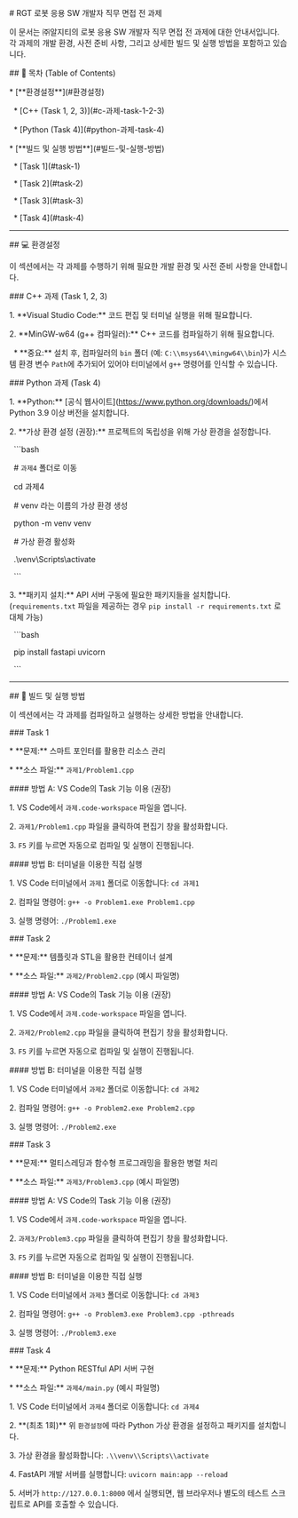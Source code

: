 \# RGT 로봇 응용 SW 개발자 직무 면접 전 과제



이 문서는 ㈜알지티의 로봇 응용 SW 개발자 직무 면접 전 과제에 대한 안내서입니다. 각 과제의 개발 환경, 사전 준비 사항, 그리고 상세한 빌드 및 실행 방법을 포함하고 있습니다.



\## 📝 목차 (Table of Contents)



\*   \[\*\*환경설정\*\*](#환경설정)

&nbsp;   \*   \[C++ (Task 1, 2, 3)](#c-과제-task-1-2-3)

&nbsp;   \*   \[Python (Task 4)](#python-과제-task-4)

\*   \[\*\*빌드 및 실행 방법\*\*](#빌드-및-실행-방법)

&nbsp;   \*   \[Task 1](#task-1)

&nbsp;   \*   \[Task 2](#task-2)

&nbsp;   \*   \[Task 3](#task-3)

&nbsp;   \*   \[Task 4](#task-4)



---



\## 💻 환경설정



이 섹션에서는 각 과제를 수행하기 위해 필요한 개발 환경 및 사전 준비 사항을 안내합니다.



\### C++ 과제 (Task 1, 2, 3)



1\.  \*\*Visual Studio Code:\*\* 코드 편집 및 터미널 실행을 위해 필요합니다.

2\.  \*\*MinGW-w64 (g++ 컴파일러):\*\* C++ 코드를 컴파일하기 위해 필요합니다.

&nbsp;   \*   \*\*중요:\*\* 설치 후, 컴파일러의 `bin` 폴더 (예: `C:\\msys64\\mingw64\\bin`)가 시스템 환경 변수 `Path`에 추가되어 있어야 터미널에서 `g++` 명령어를 인식할 수 있습니다.



\### Python 과제 (Task 4)



1\.  \*\*Python:\*\* \[공식 웹사이트](https://www.python.org/downloads/)에서 Python 3.9 이상 버전을 설치합니다.

2\.  \*\*가상 환경 설정 (권장):\*\* 프로젝트의 독립성을 위해 가상 환경을 설정합니다.

&nbsp;   ```bash

&nbsp;   # `과제4` 폴더로 이동

&nbsp;   cd 과제4

&nbsp;   # venv 라는 이름의 가상 환경 생성

&nbsp;   python -m venv venv

&nbsp;   # 가상 환경 활성화

&nbsp;   .\\venv\\Scripts\\activate

&nbsp;   ```

3\.  \*\*패키지 설치:\*\* API 서버 구동에 필요한 패키지들을 설치합니다. (`requirements.txt` 파일을 제공하는 경우 `pip install -r requirements.txt` 로 대체 가능)

&nbsp;   ```bash

&nbsp;   pip install fastapi uvicorn

&nbsp;   ```



---



\## 🚀 빌드 및 실행 방법



이 섹션에서는 각 과제를 컴파일하고 실행하는 상세한 방법을 안내합니다.



\### Task 1



\*   \*\*문제:\*\* 스마트 포인터를 활용한 리소스 관리

\*   \*\*소스 파일:\*\* `과제1/Problem1.cpp`



\#### 방법 A: VS Code의 Task 기능 이용 (권장)

1\.  VS Code에서 `과제.code-workspace` 파일을 엽니다.

2\.  `과제1/Problem1.cpp` 파일을 클릭하여 편집기 창을 활성화합니다.

3\.  `F5` 키를 누르면 자동으로 컴파일 및 실행이 진행됩니다.



\#### 방법 B: 터미널을 이용한 직접 실행

1\.  VS Code 터미널에서 `과제1` 폴더로 이동합니다: `cd 과제1`

2\.  컴파일 명령어: `g++ -o Problem1.exe Problem1.cpp`

3\.  실행 명령어: `./Problem1.exe`



\### Task 2



\*   \*\*문제:\*\* 템플릿과 STL을 활용한 컨테이너 설계

\*   \*\*소스 파일:\*\* `과제2/Problem2.cpp` (예시 파일명)



\#### 방법 A: VS Code의 Task 기능 이용 (권장)

1\.  VS Code에서 `과제.code-workspace` 파일을 엽니다.

2\.  `과제2/Problem2.cpp` 파일을 클릭하여 편집기 창을 활성화합니다.

3\.  `F5` 키를 누르면 자동으로 컴파일 및 실행이 진행됩니다.



\#### 방법 B: 터미널을 이용한 직접 실행

1\.  VS Code 터미널에서 `과제2` 폴더로 이동합니다: `cd 과제2`

2\.  컴파일 명령어: `g++ -o Problem2.exe Problem2.cpp`

3\.  실행 명령어: `./Problem2.exe`



\### Task 3



\*   \*\*문제:\*\* 멀티스레딩과 함수형 프로그래밍을 활용한 병렬 처리

\*   \*\*소스 파일:\*\* `과제3/Problem3.cpp` (예시 파일명)



\#### 방법 A: VS Code의 Task 기능 이용 (권장)

1\.  VS Code에서 `과제.code-workspace` 파일을 엽니다.

2\.  `과제3/Problem3.cpp` 파일을 클릭하여 편집기 창을 활성화합니다.

3\.  `F5` 키를 누르면 자동으로 컴파일 및 실행이 진행됩니다.



\#### 방법 B: 터미널을 이용한 직접 실행

1\.  VS Code 터미널에서 `과제3` 폴더로 이동합니다: `cd 과제3`

2\.  컴파일 명령어: `g++ -o Problem3.exe Problem3.cpp -pthreads`

3\.  실행 명령어: `./Problem3.exe`



\### Task 4



\*   \*\*문제:\*\* Python RESTful API 서버 구현

\*   \*\*소스 파일:\*\* `과제4/main.py` (예시 파일명)



1\.  VS Code 터미널에서 `과제4` 폴더로 이동합니다: `cd 과제4`

2\.  \*\*(최초 1회)\*\* 위 `환경설정`에 따라 Python 가상 환경을 설정하고 패키지를 설치합니다.

3\.  가상 환경을 활성화합니다: `.\\venv\\Scripts\\activate`

4\.  FastAPI 개발 서버를 실행합니다: `uvicorn main:app --reload`

5\.  서버가 `http://127.0.0.1:8000` 에서 실행되면, 웹 브라우저나 별도의 테스트 스크립트로 API를 호출할 수 있습니다.

